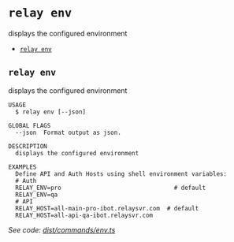 `relay env`
===========

displays the configured environment

* [`relay env`](#relay-env)

## `relay env`

displays the configured environment

```
USAGE
  $ relay env [--json]

GLOBAL FLAGS
  --json  Format output as json.

DESCRIPTION
  displays the configured environment

EXAMPLES
  Define API and Auth Hosts using shell environment variables:
  # Auth
  RELAY_ENV=pro                                # default
  RELAY_ENV=qa
  # API
  RELAY_HOST=all-main-pro-ibot.relaysvr.com  # default
  RELAY_HOST=all-api-qa-ibot.relaysvr.com
```

_See code: [dist/commands/env.ts](https://github.com/relaypro/relay-cli/blob/v1.4.0/dist/commands/env.ts)_
